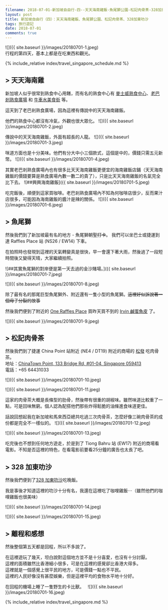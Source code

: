 ```yaml
---
filename: 2018-07-01-新加坡自由行-四--天天海南雞飯-魚尾獅公園-松記肉骨茶-328加東叻沙.md
layout: post
title: 新加坡自由行（四）：天天海南雞飯、魚尾獅公園、松記肉骨茶、328加東叻沙
tags: 旅行遊記
date: 2018-07-01
comments: true
---
```


![]({{ site.baseurl }}/images/20180701-1.jpeg)  
行程的第四天，基本上都是在吃東西和觀光。

{% include_relative index/travel_singapore_schedule.md %}

## \> 天天海南雞
新加坡人似乎很常到熟食中心用饍，而有名的熟食中心有 [麥士威熟食中心](https://www.google.com.hk/maps?q=%E9%BA%A5%E5%A3%AB%E5%A8%81%E7%86%9F%E9%A3%9F%E4%B8%AD%E5%BF%83&oe=UTF-8&hl=en-hk&client=safari&um=1&ie=UTF-8&sa=X&ved=0ahUKEwiNrKik79_bAhWHdt4KHZhUAXUQ_AUIESgB)、[老巴剎熟食廣場](https://www.google.com.hk/maps?client=safari&hl=en-hk&q=%E8%80%81%E5%B7%B4%E5%89%8E%E7%86%9F%E9%A3%9F%E5%BB%A3%E5%A0%B4+%E6%96%B0%E5%8A%A0%E5%9D%A1&um=1&ie=UTF-8&sa=X&ved=0ahUKEwi7oqbC79_bAhVXE4gKHe0PCowQ_AUIESgB) 和 [牛車水美食街](https://www.google.com.hk/maps?q=%E7%89%9B%E8%BB%8A%E6%B0%B4%E7%BE%8E%E9%A3%9F%E8%A1%97&oe=UTF-8&hl=en-hk&client=safari&um=1&ie=UTF-8&sa=X&ved=0ahUKEwjwpvvP79_bAhVUM94KHfr4ApgQ_AUIESgB) 等。

這天到了老巴剎熟食廣場，因為這裡有傳說中的天天海南雞飯。

他們的熟食中心都沒有冷氣，外觀也很大眾化。
![]({{ site.baseurl }}/images/20180701-2.jpeg)

傳說中的天天海南雞飯，外面有超長的人龍。
![]({{ site.baseurl }}/images/20180701-3.jpeg)

咪道方面也是十分美味。他們有分大中小三個款式，這個是中的，價錢只需五元新幣。
![]({{ site.baseurl }}/images/20180701-4.jpeg)


其實老巴剎熟食廣場內也有很多比天天海南雞飯更便宜的海南雞飯店鋪（天天海南雞飯的價錢要算是熟食廣場內數一數二的貴了），只是比天天海南雞飯的名氣完全比下去。
![##興興海南雞飯]({{ site.baseurl }}/images/20180701-5.jpeg)

吃完飯後，順便到這家買咖啡。老巴剎熟食廣場內不知為何咖啡店很少，反而果汁店很多，可能因為海南雞飯的醬汁是辣的關係。
![]({{ site.baseurl }}/images/20180701-6.jpeg)

## \> 魚尾獅

然後我們到了新加坡最有名的地方 - 魚尾獅朝聖~~打卡~~。
我們可以坐巴士或捷運到達 Raffles Place 站 (NS26 / EW14) 下車。

在拍照時也發現到這裡的天氣轉變真是很快，早一會還下著大雨，然後過了一段短時間後又變得天晴，大家繼續拍照。

![\##其實魚尾獅的對岸便是第一天去過的金沙賭場。]({{ site.baseurl }}/images/20180701-7.jpeg)

![]({{ site.baseurl }}/images/20180701-8.jpeg)

除了最有名的那尾巨型魚尾獅外、附近還有一隻小型的魚尾獅。~~這裡好似訴說著一個母子分裂的故事~~

然後我們便到了附近的 [One Raffles Place](http://www.onerafflesplace.com.sg) 買昨天買不到的 [Irvin 鹹蛋魚皮](https://irvinsaltedegg.com) 了。

![]({{ site.baseurl }}/images/20180701-9.jpeg)

## \> 松記肉骨茶

然後我們到了捷運 China Point 站附近 (NE4 / DT19) 附近的商場的 [松發]((https://m.songfa.com.sg/cn/)) 吃肉骨茶。  
地址：[ChinaTown Point, 133 Bridge Rd, #01-04, Singapore 059413](https://maps.google.com.hk/maps?oe=UTF-8&hl=en-hk&client=safari&um=1&ie=UTF-8&fb=1&gl=hk&entry=s&sa=X&ftid=0x31da19ba15986721:0xf4518bf58f477787&gmm=CgIgAQ%3D%3D)  
電話：+65 64431033  

![]({{ site.baseurl }}/images/20180701-10.jpeg)

![]({{ site.baseurl }}/images/20180701-11.jpeg)

這家的肉骨茶大概是長條型的肋骨，然後帶有很重的胡椒味。雖然味道比較重了一點，可是回味無窮。個人認為配搭他們那些炸得鬆脆的油條進食味道更佳。

話說回想起我在新加坡和馬來西亞總共吃過三次肉骨茶，怎麼好像三碗肉骨茶的成份都是完全不一樣似的。
![]({{ site.baseurl }}/images/20180701-12.jpeg)

![]({{ site.baseurl }}/images/20180701-13.jpeg)

吃完後也不想到任何地方遊走，於是到了 Tiong Bahru 站 (EW17) 附近的商場看電影。不知是否這裡的特色，在看電影前要看25分鐘的廣告也太長了吧。

## \> 328 加東叻沙

然後我們便到了[328 加東叻沙](https://www.tripadvisor.com.hk/ShowUserReviews-g294265-d1144394-r500953136-328_Katong_Laksa-Singapore.html)吃晚飯。

我是事後才知道這裡的叻沙十分有名，我還在這裡吃了咖哩雞飯⋯（雖然他們的咖哩雞飯也很美味）

![]({{ site.baseurl }}/images/20180701-14.jpeg)

![]({{ site.baseurl }}/images/20180701-15.jpeg)

## \> 離程和感想

然後整個第五天都是回程，所以不多說了。

在這裡遊玩了幾天，坦白說對這個地方並不是十分喜愛，也沒有十分討厭。  
這裡的面積雖然比香港細小很多，可是在這裡的感覺卻比香港大得多。  
這裡就是一個感覺上很平民的地方，可是價錢一點也不平民。  
這裡的人民好像沒有甚麼娛樂，但是這裡平均的食物水平地十分好。  

在回程的機場上睡了一隻野生的卡比獸。
 
![]({{ site.baseurl }}/images/20180701-16.jpeg)

{% include_relative index/travel_singapore.md %}